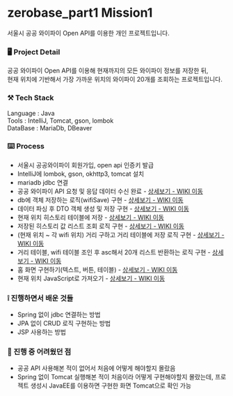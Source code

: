# zerobase_part1 Mission1 

서울시 공공 와이파이 Open API를 이용한 개인 프로젝트입니다. 

### 🖥️ Project Detail
공공 와이파이 Open API를 이용해 현재까지의 모든 와이파이 정보를 저장한 뒤, <br/>
현재 위치에 기반해서 가장 가까운 위치의 와이파이 20개를 조회하는 프로젝트입니다. 

### ⚒️ Tech Stack
Language : Java
<br>
Tools : IntelliJ, Tomcat, gson, lombok
<br>
DataBase : MariaDb, DBeaver
<br>

### ⌨️ Process 
* 서울시 공공와이파이 회원가입, open api 인증키 발급 
* IntelliJ에 lombok, gson, okhttp3, tomcat 설치
* mariadb jdbc 연결
* 공공 와이파이 API 요청 및 응답 데이터 수신 완료 - [상세보기 - WIKI 이동](https://github.com/heyazoo1007/zerobase_part1_mission1/wiki/%EC%A3%BC%EC%9A%94-%EA%B8%B0%EB%8A%A5-%EC%86%8C%EA%B0%9C(ApiExplorer))
* db에 객체 저장하는 로직(wifiSave) 구현 - [상세보기 - WIKI 이동](https://github.com/heyazoo1007/zerobase_part1_mission1/wiki/%EC%A3%BC%EC%9A%94-%EA%B8%B0%EB%8A%A5-%EC%86%8C%EA%B0%9C(DB%EC%97%90-%EA%B0%9D%EC%B2%B4-%EC%A0%80%EC%9E%A5))
* 데이터 파싱 후 DTO 객체 생성 및 저장 구현 - [상세보기 - WIKI 이동](https://github.com/heyazoo1007/zerobase_part1_mission1/wiki/%EC%A3%BC%EC%9A%94-%EA%B8%B0%EB%8A%A5-%EC%86%8C%EA%B0%9C(DB%EC%97%90-%EA%B0%9D%EC%B2%B4-%EC%A0%80%EC%9E%A5))
* 현재 위치 히스토리 테이블에 저장 - [상세보기 - WIKI 이동](https://github.com/heyazoo1007/zerobase_part1_mission1/wiki/%EC%A3%BC%EC%9A%94-%EA%B8%B0%EB%8A%A5-%EC%86%8C%EA%B0%9C(DB%EC%97%90-%EA%B0%9D%EC%B2%B4-%EC%A0%80%EC%9E%A5))
* 저장된 히스토리 값 리스트 조회 로직 구현 - [상세보기 - WIKI 이동](https://github.com/heyazoo1007/zerobase_part1_mission1/wiki/%EC%A3%BC%EC%9A%94-%EA%B8%B0%EB%8A%A5-%EC%86%8C%EA%B0%9C(DB%EC%97%90-%EA%B0%9D%EC%B2%B4-%EC%A0%80%EC%9E%A5))
* (현재 위치 ~ 각 wifi 위치) 거리 구하고 거리 테이블에 저장 로직 구현 - [상세보기 - WIKI 이동](https://github.com/heyazoo1007/zerobase_part1_mission1/wiki/%EC%A3%BC%EC%9A%94-%EA%B8%B0%EB%8A%A5-%EC%86%8C%EA%B0%9C(DB%EC%97%90-%EA%B0%9D%EC%B2%B4-%EC%A0%80%EC%9E%A5))
* 거리 테이블, wifi 테이블 조인 후 asc해서 20개 리스트 반환하는 로직 구현 - [상세보기 - WIKI 이동](https://github.com/heyazoo1007/zerobase_part1_mission1/wiki/%EC%A3%BC%EC%9A%94-%EA%B8%B0%EB%8A%A5-%EC%86%8C%EA%B0%9C(DB%EC%97%90-%EA%B0%9D%EC%B2%B4-%EC%A0%80%EC%9E%A5))
* 홈 화면 구현하기(텍스트, 버튼, 테이블) - [상세보기 - WIKI 이동](https://github.com/heyazoo1007/zerobase_part1_mission1/wiki/%EC%A3%BC%EC%9A%94-%EA%B8%B0%EB%8A%A5-%EC%86%8C%EA%B0%9C(%ED%99%94%EB%A9%B4-%EA%B5%AC%ED%98%84))
* 현재 위치 JavaScript로 가져오기 - [상세보기 - WIKI 이동](https://github.com/heyazoo1007/zerobase_part1_mission1/wiki/%EC%A3%BC%EC%9A%94-%EA%B8%B0%EB%8A%A5-%EC%86%8C%EA%B0%9C(%ED%99%94%EB%A9%B4-%EA%B5%AC%ED%98%84))

### ❕ 진행하면서 배운 것들
* Spring 없이 jdbc 연결하는 방법 
* JPA 없이 CRUD 로직 구현하는 방법 
* JSP 사용하는 방법 

### 🤯 진행 중 어려웠던 점 
* 공공 API 사용해본 적이 없어서 처음에 어떻게 해야할지 몰랐음
* Spring 없이 Tomcat 실행해본 적이 처음이라 어떻게 구현해야할지 몰랐는데, 프로젝트 생성시 JavaEE를 이용하면 구현한 화면 Tomcat으로 확인 가능



